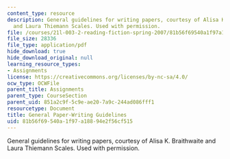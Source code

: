```yaml
---
content_type: resource
description: General guidelines for writing papers, courtesy of Alisa K. Braithwaite
  and Laura Thiemann Scales. Used with permission.
file: /courses/21l-003-2-reading-fiction-spring-2007/81b56f69540a1f97a18894e2f56cf515_paper_writing.pdf
file_size: 28336
file_type: application/pdf
hide_download: true
hide_download_original: null
learning_resource_types:
- Assignments
license: https://creativecommons.org/licenses/by-nc-sa/4.0/
ocw_type: OCWFile
parent_title: Assignments
parent_type: CourseSection
parent_uid: 851a2c9f-5c9e-ae20-7a9c-244ad086fff1
resourcetype: Document
title: General Paper-Writing Guidelines
uid: 81b56f69-540a-1f97-a188-94e2f56cf515
---
```

General guidelines for writing papers, courtesy of Alisa K. Braithwaite and Laura Thiemann Scales. Used with permission.